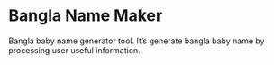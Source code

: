 # Bangla Name Maker
Bangla baby name generator tool. It’s generate bangla baby name by processing user useful information.
